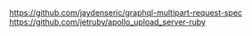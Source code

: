 https://github.com/jaydenseric/graphql-multipart-request-spec
https://github.com/jetruby/apollo_upload_server-ruby
